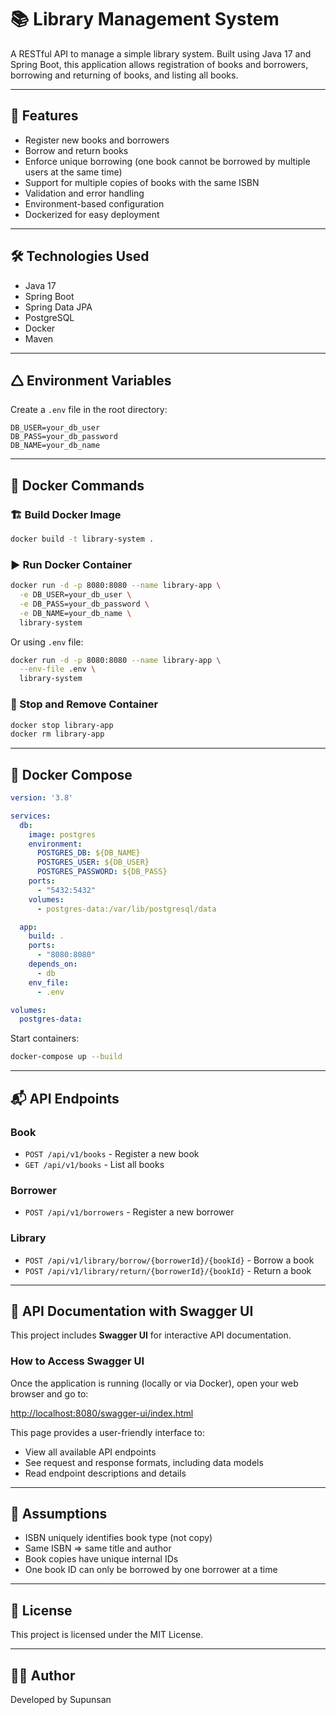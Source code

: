 # 📚 Library Management System

A RESTful API to manage a simple library system. Built using Java 17 and Spring Boot, this application allows registration of books and borrowers, borrowing and returning of books, and listing all books.

---

## 🚀 Features

* Register new books and borrowers
* Borrow and return books
* Enforce unique borrowing (one book cannot be borrowed by multiple users at the same time)
* Support for multiple copies of books with the same ISBN
* Validation and error handling
* Environment-based configuration
* Dockerized for easy deployment

---

## 🛠️ Technologies Used

* Java 17
* Spring Boot
* Spring Data JPA
* PostgreSQL
* Docker
* Maven

---

## 🛆 Environment Variables

Create a `.env` file in the root directory:

```
DB_USER=your_db_user
DB_PASS=your_db_password
DB_NAME=your_db_name
```

---

## 🐳 Docker Commands

### 🏗️ Build Docker Image

```bash
docker build -t library-system .
```

### ▶️ Run Docker Container

```bash
docker run -d -p 8080:8080 --name library-app \
  -e DB_USER=your_db_user \
  -e DB_PASS=your_db_password \
  -e DB_NAME=your_db_name \
  library-system
```

Or using `.env` file:

```bash
docker run -d -p 8080:8080 --name library-app \
  --env-file .env \
  library-system
```

### 🧹 Stop and Remove Container

```bash
docker stop library-app
docker rm library-app
```

---

## 🐳 Docker Compose

```yaml
version: '3.8'

services:
  db:
    image: postgres
    environment:
      POSTGRES_DB: ${DB_NAME}
      POSTGRES_USER: ${DB_USER}
      POSTGRES_PASSWORD: ${DB_PASS}
    ports:
      - "5432:5432"
    volumes:
      - postgres-data:/var/lib/postgresql/data

  app:
    build: .
    ports:
      - "8080:8080"
    depends_on:
      - db
    env_file:
      - .env

volumes:
  postgres-data:
```

Start containers:

```bash
docker-compose up --build
```

---

## 📬 API Endpoints

### Book

* `POST /api/v1/books` - Register a new book
* `GET /api/v1/books` - List all books

### Borrower

* `POST /api/v1/borrowers` - Register a new borrower

### Library

* `POST /api/v1/library/borrow/{borrowerId}/{bookId}` - Borrow a book
* `POST /api/v1/library/return/{borrowerId}/{bookId}` - Return a book

---

## 📘 API Documentation with Swagger UI

This project includes **Swagger UI** for interactive API documentation.

### How to Access Swagger UI

Once the application is running (locally or via Docker), open your web browser and go to:

[http://localhost:8080/swagger-ui/index.html](http://localhost:8080/swagger-ui/index.html)

This page provides a user-friendly interface to:

- View all available API endpoints  
- See request and response formats, including data models   
- Read endpoint descriptions and details

---

## 📝 Assumptions

* ISBN uniquely identifies book type (not copy)
* Same ISBN => same title and author
* Book copies have unique internal IDs
* One book ID can only be borrowed by one borrower at a time

---

## 📖 License

This project is licensed under the MIT License.

---

## 👨‍💼 Author

Developed by Supunsan
